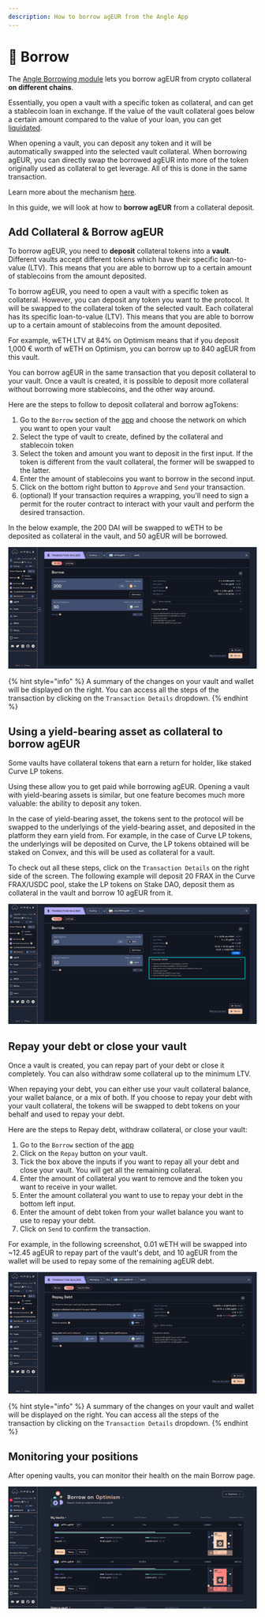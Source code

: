 ```yaml
---
description: How to borrow agEUR from the Angle App
---
```


# 🏦 Borrow

The [Angle Borrowing module](/borrowing-module/README.md) lets you borrow agEUR from crypto collateral **on different chains**.

Essentially, you open a vault with a specific token as collateral, and can get a stablecoin loan in exchange. If the value of the vault collateral goes below a certain amount compared to the value of your loan, you can get [liquidated](/borrowing-module/vaults/liquidations.md).

When opening a vault, you can deposit any token and it will be automatically swapped into the selected vault collateral. When borrowing agEUR, you can directly swap the borrowed agEUR into more of the token originally used as collateral to get leverage. All of this is done in the same transaction.

Learn more about the mechanism [here](/borrowing-module/vaults/README.md#leveraging-collateral-exposure).

In this guide, we will look at how to **borrow agEUR** from a collateral deposit.

## Add Collateral & Borrow agEUR

To borrow agEUR, you need to **deposit** collateral tokens into a **vault**. Different vaults accept different tokens which have their specific loan-to-value (LTV). This means that you are able to borrow up to a certain amount of stablecoins from the amount deposited.

To borrow agEUR, you need to open a vault with a specific token as collateral. However, you can deposit any token you want to the protocol. It will be swapped to the collateral token of the selected vault. Each collateral has its specific loan-to-value (LTV). This means that you are able to borrow up to a certain amount of stablecoins from the amount deposited.

For example, wETH LTV at 84% on Optimism means that if you deposit 1,000 € worth of wETH on Optimism, you can borrow up to 840 agEUR from this vault.

You can borrow agEUR in the same transaction that you deposit collateral to your vault. Once a vault is created, it is possible to deposit more collateral without borrowing more stablecoins, and the other way around.

Here are the steps to follow to deposit collateral and borrow agTokens:

1. Go to the `Borrow` section of the [app](https://app.angle.money/#/borrow) and choose the network on which you want to open your vault
2. Select the type of vault to create, defined by the collateral and stablecoin token
3. Select the token and amount you want to deposit in the first input. If the token is different from the vault collateral, the former will be swapped to the latter.
4. Enter the amount of stablecoins you want to borrow in the second input.
5. Click on the bottom right button to `Approve` and `Send` your transaction.
6. (optional) If your transaction requires a wrapping, you'll need to sign a permit for the router contract to interact with your vault and perform the desired transaction.

In the below example, the 200 DAI will be swapped to wETH to be deposited as collateral in the vault, and 50 agEUR will be borrowed.

![Add/Borrow agEUR](/.gitbook/assets/add-borrow2.png)

{% hint style="info" %}
A summary of the changes on your vault and wallet will be displayed on the right. You can access all the steps of the transaction by clicking on the `Transaction Details` dropdown.
{% endhint %}

## Using a yield-bearing asset as collateral to borrow agEUR

Some vaults have collateral tokens that earn a return for holder, like staked Curve LP tokens.

Using these allow you to get paid while borrowing agEUR. Opening a vault with yield-bearing assets is similar, but one feature becomes much more valuable: the ability to deposit any token.

In the case of yield-bearing asset, the tokens sent to the protocol will be swapped to the underlyings of the yield-bearing asset, and deposited in the platform they earn yield from. For example, in the case of Curve LP tokens, the underlyings will be deposited on Curve, the LP tokens obtained will be staked on Convex, and this will be used as collateral for a vault.

To check out all these steps, click on the `Transaction Details` on the right side of the screen. The following example will deposit 20 FRAX in the Curve FRAX/USDC pool, stake the LP tokens on Stake DAO, deposit them as collateral in the vault and borrow 10 agEUR from it.

![Add/Borrow agEUR](/.gitbook/assets/borrow-lp.png)

## Repay your debt or close your vault

Once a vault is created, you can repay part of your debt or close it completely. You can also withdraw some collateral up to the minimum LTV.

When repaying your debt, you can either use your vault collateral balance, your wallet balance, or a mix of both. If you choose to repay your debt with your vault collateral, the tokens will be swapped to debt tokens on your behalf and used to repay your debt.

Here are the steps to Repay debt, withdraw collateral, or close your vault:

1. Go to the `Borrow` section of the [app](https://app.angle.money/#/borrow)
2. Click on the `Repay` button on your vault.
3. Tick the box above the inputs if you want to repay all your debt and close your vault. You will get all the remaining collateral.
4. Enter the amount of collateral you want to remove and the token you want to receive in your wallet.
5. Enter the amount collateral you want to use to repay your debt in the bottom left input.
6. Enter the amount of debt token from your wallet balance you want to use to repay your debt.
7. Click on `Send` to confirm the transaction.

For example, in the following screenshot, 0.01 wETH will be swapped into ~12.45 agEUR to repay part of the vault's debt, and 10 agEUR from the wallet will be used to repay some of the remaining agEUR debt.

![Repay and withdraw](/.gitbook/assets/repay2.png)

{% hint style="info" %}
A summary of the changes on your vault and wallet will be displayed on the right. You can access all the steps of the transaction by clicking on the `Transaction Details` dropdown.
{% endhint %}

## Monitoring your positions

After opening vaults, you can monitor their health on the main Borrow page.

![Vaults list](../../../.gitbook/assets/vaults-list.png)
